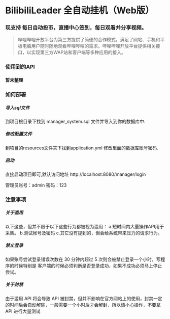 # BilibiliLeader 全自动挂机（Web版）
### 现支持 每日自动投币，直播中心签到，每日观看并分享视频。
> 哔哩哔哩开放平台为第三方提供了简便的合作模式，满足了网站、手机和平板电脑用户随时随地观看哔哩哔哩的需求。哔哩哔哩开放平台提供相关接口，以实现第三方WAP站和客户端等多种应用的接入。

### 使用到的API

#### 暂未整理

### 如何部署

##### 导入sql文件
到项目根目录下找到 manager_system.sql 文件并导入到你的数据库中.

##### 修改配置文件
到项目的resources文件夹下找到application.yml 修改里面的数据库账号密码.

##### 启动

直接启动项目即可,默认访问地址 http://localhost:8080/manager/login

管理员账号：admin 密码：123


### 注意事项

##### 关于滥用
以下这些，但并不限于以下这些行为都被视为滥用：
a.短时间内大量操作API用于采集。
b.测试帐号及密码
c.其它没有提到的，但会给系统带来压力的请求行为。

##### 禁止登录

如果账号尝试登录错误次数在 30 分钟内超过 5 次则会被禁止登录一个小时，写程序的时候特别是 客户端的时候必须判断是否登录成功，如果不成功必须马上停止尝试。

##### 关于封禁

由于滥用 API 将会导致 API 被封禁，但并不影响在官方网站上的使用，封禁一定的时间后会自动解除，一般需要一个小时后才会解封，所以请小心操作，不要拿 API 进行大量测试
